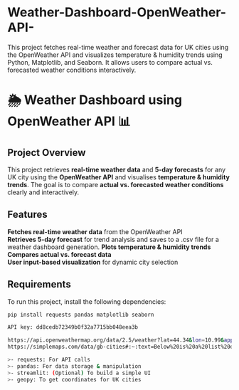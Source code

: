 # Weather-Dashboard-OpenWeather-API-
This project fetches real-time weather and forecast data for UK cities using the OpenWeather API and visualizes temperature & humidity trends using Python, Matplotlib, and Seaborn. It allows users to compare actual vs. forecasted weather conditions interactively.

# 🌦️ Weather Dashboard using OpenWeather API 📊

## Project Overview
This project retrieves **real-time weather data** and **5-day forecasts** for any UK city using the **OpenWeather API** and visualises **temperature & humidity trends**. The goal is to compare **actual vs. forecasted weather conditions** clearly and interactively.

## Features
**Fetches real-time weather data** from the OpenWeather API  
**Retrieves 5-day forecast** for trend analysis and saves to a .csv file for a weather dashboard generation.
**Plots temperature & humidity trends**
**Compares actual vs. forecast data**  
**User input-based visualization** for dynamic city selection  

## Requirements
To run this project, install the following dependencies:
```bash
pip install requests pandas matplotlib seaborn

API key: dd8cedb72349b0f32a7715bb048eea3b

https://api.openweathermap.org/data/2.5/weather?lat=44.34&lon=10.99&appid={API key}
https://simplemaps.com/data/gb-cities#:~:text=Below%20is%20a%20list%20of%20258%20prominent%20cities,the%20fields%29%20that%20you%27ll%20find%20in%20our%20.

>- requests: For API calls
>- pandas: For data storage & manipulation
>- streamlit: (Optional) To build a simple UI
>- geopy: To get coordinates for UK cities
